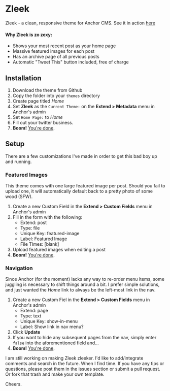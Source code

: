 Zleek
=====

Zleek - a clean, responsive theme for Anchor CMS. 
See it in action [here](http://joshkennedy.github.com/zleek)

#### Why Zleek is zo zexy:
- Shows your most recent post as your home page
- Massive featured images for each post
- Has an archive page of all previous posts
- Automatic "Tweet This" button included, free of charge

## Installation
1. Download the theme from Github
2. Copy the folder into your `themes` directory
3. Create page titled *Home*
4. Set **Zleek** as the `Current Theme:` on the **Extend > Metadata** menu in Anchor's admin
5. Set `Home Page:` to *Home*
7. Fill out your twitter business.
8. **Boom!** [You're done](http://bukk.it/ham.gif).

## Setup
There are a few customizations I've made in order to get this bad boy up and running.

### Featured Images
This theme comes with one large featured image per post. Should you fail to upload one, it will automatically default back to a pretty photo of some wood (SFW).

1. Create a new Custom Field in the **Extend > Custom Fields** menu in Anchor's admin
2. Fill in the form with the following:
	- Extend: post
	- Type: file
	- Unique Key: featured-image
	- Label: Featured Image
	- File TImes: [blank]
3. Upload featured images when editing a post
4. **Boom!** [You're done](http://bukk.it/algebraic.gif).

### Navigation
Since Anchor (for the moment) lacks any way to re-order menu items, some juggling is necessary to shift things around a bit. I prefer simple solutions, and just wanted the *Home* link to always be the left-most link in the nav.

1. Create a new Custom Fiel in the **Extend > Custom Fields** menu in Anchor's admin
	- Extend: page
	- Type: text
	- Unique Key: show-in-menu
	- Label: Show link in nav menu?
2. Click **Update**
3. If you want to hide any subsequent pages from the nav, simply enter `false` into the aforementioned field and…
4. **Boom!** [You're done](http://bukk.it/mckayla.gif).

  
I am still working on making Zleek zleeker. I'd like to add/integrate comments and search in the future. When I find time. If you have any tips or questions, please post them in the issues section or submit a pull request. Or fork that trash and make your own template. 

Cheers. 
